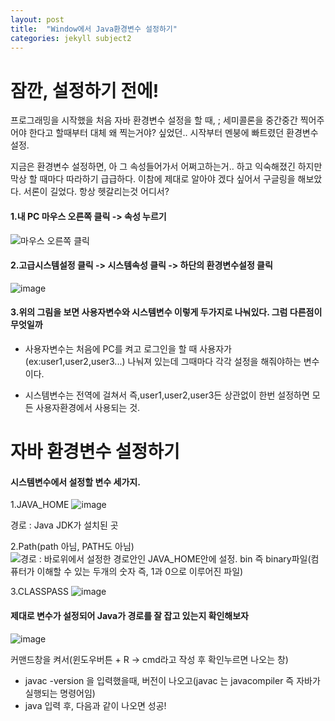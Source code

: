 ```yaml
---
layout: post
title:  "Window에서 Java환경변수 설정하기"
categories: jekyll subject2
---
```

# 잠깐, 설정하기 전에!
프로그래밍을 시작했을 처음 자바 환경변수 설정을 할 때, 
; 세미콜론을 중간중간 찍어주어야 한다고 할때부터 대체 왜 찍는거야?
싶었던.. 시작부터 멘붕에 빠트렸던 환경변수 설정.

지금은 환경변수 설정하면, 아 그 속성들어가서 어쩌고하는거.. 하고 익숙해졌긴 하지만
막상 할 때마다 따라하기 급급하다. 이참에 제대로 알아야 겠다 싶어서 구글링을 해보았다.
서론이 길었다.
항상 헷갈리는것 어디서?

#### 1.내 PC 마우스 오른쪽 클릭 -> 속성 누르기
![마우스 오른쪽 클릭](https://user-images.githubusercontent.com/60216403/73115947-b3e1de80-3f71-11ea-9995-9c61af89e6c0.png)

#### 2.고급시스템설정 클릭 -> 시스템속성 클릭 -> 하단의 환경변수설정 클릭 
![image](https://user-images.githubusercontent.com/60216403/73115978-484c4100-3f72-11ea-8b71-7f3d83a6cb04.png)

#### 3.위의 그림을 보면 사용자변수와 시스템변수 이렇게 두가지로 나눠있다. 그럼 다른점이 무엇일까
- 사용자변수는 처음에 PC를 켜고 로그인을 할 때 사용자가 (ex:user1,user2,user3...) 나눠져 있는데 그때마다 각각 설정을 해줘야하는 변수이다.

- 시스템변수는 전역에 걸쳐서 즉,user1,user2,user3든 상관없이 한번 설정하면 모든 사용자환경에서 사용되는 것.

# 자바 환경변수 설정하기
#### 시스템변수에서 설정할 변수 세가지.
1.JAVA_HOME
![image](https://user-images.githubusercontent.com/60216403/73116268-d9bdb200-3f76-11ea-88c3-668c56e1f33a.png)

경로 : Java JDK가 설치된 곳

2.Path(path 아님, PATH도 아님)
![경로 : 바로위에서 설정한 경로안인 JAVA_HOME안에 설정. bin 즉 binary파일(컴퓨터가 이해할 수 있는 두개의 숫자 즉, 1과 0으로 이루어진 파일)](https://user-images.githubusercontent.com/60216403/73116288-30c38700-3f77-11ea-89f0-e6f356b37249.png)



3.CLASSPASS
![image](https://user-images.githubusercontent.com/60216403/73116329-d70f8c80-3f77-11ea-944a-64f407c21d9f.png)

#### 제대로 변수가 설정되어 Java가 경로를 잘 잡고 있는지 확인해보자
![image](https://user-images.githubusercontent.com/60216403/73116372-851b3680-3f78-11ea-9bac-f448aa64d840.png)

커맨드창을 켜서(윈도우버튼 + R -> cmd라고 작성 후 확인누르면 나오는 창)
- javac -version 을 입력했을때, 버전이 나오고(javac 는 javacompiler 즉 자바가 실행되는 명령어임)
- java 입력 후, 다음과 같이 나오면 성공!



